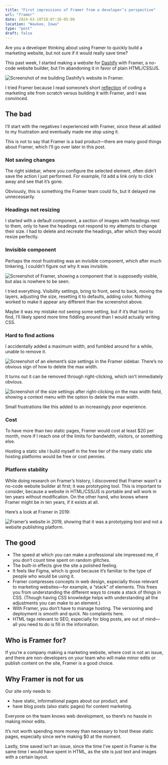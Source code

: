 ```yaml
---
title: "First impressions of Framer from a developer’s perspective"
url: "framer"
date: 2024-03-10T18:07:18-05:00
location: "Waukee, Iowa"
type: "post"
draft: false
---
```


Are you a developer thinking about using Framer to quickly build a marketing website, but not sure if it would really save time?

This past week, I started making a website for [Dashify](https://wordpress.org/plugins/dashify/) with Framer, a no-code website builder, but I’m abandoning it in favor of plain HTML/CSS/JS.

![Screenshot of me building Dashify’s website in Framer.](/framer/framer.png)

I tried Framer because I read someone’s short [reflection](https://senja.io/blog/from-0-to-300-customers-12-mistakes-we-made#4.-coding-our-marketing-site-from-scratch) of coding a marketing site from scratch versus building it with Framer, and I was convinced.

## The bad

I’ll start with the negatives I experienced with Framer, since these all added to my frustration and eventually made me stop using it.

This is not to say that Framer is a bad product—there are many good things about Framer, which I’ll go over later in this post.

### Not saving changes

The right sidebar, where you configure the selected element, often didn’t save the action I just performed. For example, I’d add a link only to click away and see that it’s gone.

Obviously, this is something the Framer team could fix, but it delayed me unnecessarily.

### Headings not resizing

I started with a default component, a section of images with headings next to them, only to have the headings not respond to my attempts to change their size. I had to delete and recreate the headings, after which they would resize perfectly.

### Invisible component

Perhaps the most frustrating was an invisible component, which after much tinkering, I couldn’t figure out why it was invisible.

![Screenshot of Framer, showing a component that is supposedly visible, but alas is nowhere to be seen.](/framer/invisible.png)

I tried everything. Visibility settings, bring to front, send to back, moving the layers, adjusting the size, resetting it to defaults, adding color. Nothing worked to make it appear any different than the screenshot above.

Maybe it was my mistake not seeing some setting, but if it’s that hard to find, I’ll likely spend more time fiddling around than I would actually writing CSS.

### Hard to find actions

I accidentally added a maximum width, and fumbled around for a while, unable to remove it.

![Screenshot of an element’s size settings in the Framer sidebar. There’s no obvious sign of how to delete the max width.](/framer/max-width.png)

It turns out it can be removed through right-clicking, which isn’t immediately obvious.

![Screenshot of the size settings after right-clicking on the max width field, showing a context menu with the option to delete the max width.](/framer/max-width-delete.png)

Small frustrations like this added to an increasingly poor experience.

### Cost

To have more than two static pages, Framer would cost at least $20 per month, more if I reach one of the limits for bandwidth, visitors, or something else.

Hosting a static site I build myself in the free tier of the many static site hosting platforms would be free or cost pennies.

### Platform stability

While doing research on Framer’s history, I discovered that Framer wasn’t a no-code website builder at first; it was prototyping tool. This is important to consider, because a website in HTML/CSS/JS is portable and will work in ten years without modification. On the other hand, who knows where Framer might be in ten years, if it exists at all.

Here’s a look at Framer in 2019:

![Framer’s website in 2019, showing that it was a prototyping tool and not a website publishing platform.](/framer/framer-2019.png)

## The good

- The speed at which you can make a professional site impressed me, if you don’t count time spent on random glitches.
- The built-in effects give the site a polished feeling.
- It feels like Figma, which is good because it’s familiar to the type of people who would be using it.
- Framer compresses concepts in web design, especially those relevant to marketing websites—for example, a “stack” of elements. This frees you from understanding the different ways to create a stack of things in CSS. (Though having CSS knowledge helps with understanding all the adjustments you can make to an element.)
- With Framer, you don’t have to manage hosting. The versioning and deployment is smooth and quick. No complaints here.
- HTML tags relevant to SEO, especially for blog posts, are out of mind—all you need to do is fill in the information.

## Who is Framer for?

If you’re a company making a marketing website, where cost is not an issue, and there are non-developers on your team who will make minor edits or publish content on the site, Framer is a good choice.

## Why Framer is not for us

Our site only needs to

- have static, informational pages about our product, and
- have blog posts (also static pages) for content marketing.

Everyone on the team knows web development, so there’s no hassle in making minor edits.

It’s not worth spending more money than necessary to host these static pages, especially since we’re making $0 at the moment.

Lastly, time saved isn’t an issue, since the time I’ve spent in Framer is the same time I would have spent in HTML, as the site is just text and images with a certain layout.
